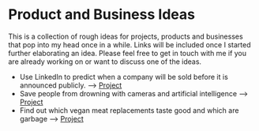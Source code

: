 # Product and Business Ideas
This is a collection of rough ideas for projects, products and businesses that pop into my head once in a while. Links will be included once I started further elaborating an idea. Please feel free to get in touch with me if you are already working on or want to discuss one of the ideas. 

* Use LinkedIn to predict when a company will be sold before it is announced publicly. --> [Project](LinkedIn_Acquisition_Predictor.md)
* Save people from drowning with cameras and artificial intelligence -->  [Project](drowning_detector.md)
* Find out which vegan meat replacements taste good and which are garbage -->  [Project](VeganProduct_ReviewPlatform.md)
